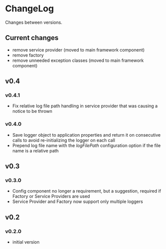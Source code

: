 # ChangeLog

Changes between versions.

## Current changes

* remove service provider (moved to main framework component)
* remove factory
* remove unneeded exception classes (moved to main framework component)

## v0.4

### v0.4.1

* Fix relative log file path handling in service provider that was causing a notice
to be thrown

### v0.4.0

* Save logger object to application properties and return it on consecutive calls
to avoid re-initializing the logger on each call
* Prepend log file name with the *logFilePath* configuration option if the file
name is a relative path

## v0.3

### v0.3.0

* Config component no longer a requirement, but a suggestion, required if
Factory or Service Providers are used
* Service Provider and Factory now support only multiple loggers

## v0.2

### v0.2.0

* initial version
